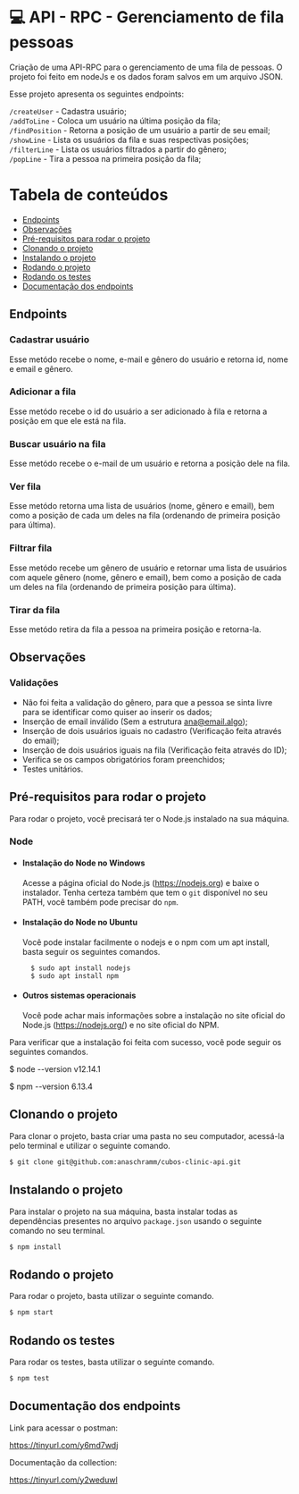 #   :computer: API - RPC - Gerenciamento de fila pessoas


Criação de uma API-RPC para o gerenciamento de uma fila de pessoas. O projeto foi feito em nodeJs e os dados foram salvos em um arquivo JSON.

Esse projeto apresenta os seguintes endpoints:

`/createUser` - Cadastra usuário;</br>
`/addToLine` - Coloca um usuário na última posição da fila;</br>
`/findPosition` - Retorna a posição de um usuário a partir de seu email;</br>
`/showLine` - Lista os usuários da fila e suas respectivas posições;</br>
`/filterLine` - Lista os usuários filtrados a partir do gênero;</br>
`/popLine` - Tira a pessoa na primeira posição da fila;</br>
</h3>

Tabela de conteúdos
=================
<!--ts-->
   * [Endpoints](#Endpoints)
   * [Observações](#Observações)
   * [Pré-requisitos para rodar o projeto](#Pré-requisitos-para-rodar-o-projeto)
   * [Clonando o projeto](#Clonando-o-projeto)
   * [Instalando o projeto](#Instalando-o-projeto)
   * [Rodando o projeto](#Rodando-o-projeto)
   * [Rodando os testes](#Rodando-os-testes)
   * [Documentação dos endpoints](#Documentação-dos-endpoints)
<!--te-->

## Endpoints

### Cadastrar usuário

Esse metódo recebe o nome, e-mail e gênero do usuário e retorna id, nome e email e gênero.

### Adicionar a fila

Esse metódo recebe o id do usuário a ser adicionado à fila e retorna a posição em que ele está na fila.

### Buscar usuário na fila

Esse metódo recebe o e-mail de um usuário e retorna a posição dele na fila.

### Ver fila

Esse metódo retorna uma lista de usuários (nome, gênero e email), bem como a posição de cada um deles na fila (ordenando de primeira posição para última).

### Filtrar fila

Esse metódo recebe um gênero de usuário e retornar uma lista de usuários com aquele gênero (nome, gênero e email), bem como a posição de cada um deles na fila (ordenando de primeira posição para última).

### Tirar da fila

Esse metódo retira da fila a pessoa na primeira posição e retorna-la.

## Observações

### Validações

- Não foi feita a validação do gênero, para que a pessoa se sinta livre para se identificar como quiser ao inserir os dados;
- Inserção de email inválido (Sem a estrutura ana@email.algo);
- Inserção de dois usuários iguais no cadastro (Verificação feita através do email);
- Inserção de dois usuários iguais na fila (Verificação feita através do ID);
- Verifica se os campos obrigatórios foram preenchidos;
- Testes unitários.

## Pré-requisitos para rodar o projeto

Para rodar o projeto, você precisará ter o Node.js instalado na sua máquina.

### Node
- #### Instalação do Node no Windows
    Acesse a página oficial do Node.js (https://nodejs.org) e baixe o instalador.
Tenha certeza também que tem o `git` disponível no seu PATH, você também pode precisar do `npm`.

- #### Instalação do Node no Ubuntu
    Você pode instalar facilmente o nodejs e o npm com um apt install, basta seguir os seguintes comandos.

        $ sudo apt install nodejs
        $ sudo apt install npm

- #### Outros sistemas operacionais
    Você pode achar mais informações sobre a instalação no site oficial do Node.js (https://nodejs.org/) e no site oficial do NPM.

Para verificar que a instalação foi feita com sucesso, você pode seguir os seguintes comandos.

$ node --version
v12.14.1

$ npm --version
6.13.4

## Clonando o projeto

Para clonar o projeto, basta criar uma pasta no seu computador, acessá-la pelo terminal e utilizar o seguinte comando.
   ```bash
$ git clone git@github.com:anaschramm/cubos-clinic-api.git
  ```
## Instalando o projeto

Para instalar o projeto na sua máquina, basta instalar todas as dependências presentes no arquivo `package.json` usando o seguinte comando no seu terminal.
  ```bash
$ npm install
  ```
## Rodando o projeto

Para rodar o projeto, basta utilizar o seguinte comando.
  ```bash
$ npm start
  ```
## Rodando os testes

Para rodar os testes, basta utilizar o seguinte comando.
 ```bash
$ npm test
  ```
## Documentação dos endpoints

Link para acessar o postman:

https://tinyurl.com/y6md7wdj

Documentação da collection:

https://tinyurl.com/y2weduwl



